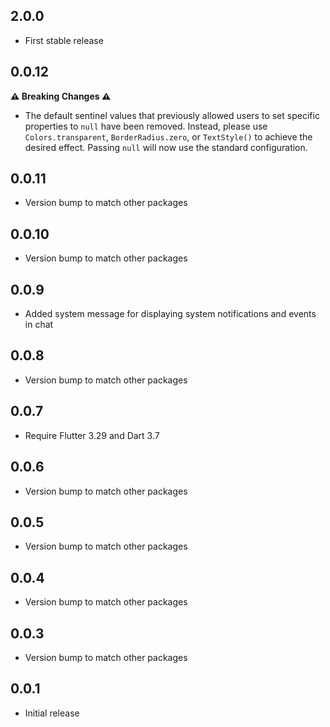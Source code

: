 ## 2.0.0

- First stable release

## 0.0.12

**⚠️ Breaking Changes ⚠️**

- The default sentinel values that previously allowed users to set specific properties to `null` have been removed. Instead, please use `Colors.transparent`, `BorderRadius.zero`, or `TextStyle()` to achieve the desired effect. Passing `null` will now use the standard configuration.

## 0.0.11

- Version bump to match other packages

## 0.0.10

- Version bump to match other packages

## 0.0.9

- Added system message for displaying system notifications and events in chat

## 0.0.8

- Version bump to match other packages

## 0.0.7

- Require Flutter 3.29 and Dart 3.7

## 0.0.6

- Version bump to match other packages

## 0.0.5

- Version bump to match other packages

## 0.0.4

- Version bump to match other packages

## 0.0.3

- Version bump to match other packages

## 0.0.1

- Initial release
